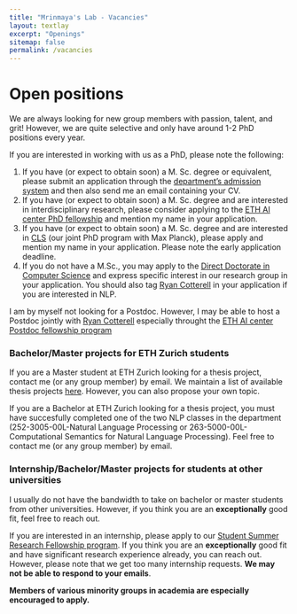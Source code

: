 ```yaml
---
title: "Mrinmaya's Lab - Vacancies"
layout: textlay
excerpt: "Openings"
sitemap: false
permalink: /vacancies
---
```


# Open positions


We are always looking for new group members with passion, talent, and grit! However, we are quite selective and only have around 1-2 PhD positions every year.

If you are interested in working with us as a PhD, please note the following:
1. If you have (or expect to obtain soon) a M. Sc. degree or equivalent, please submit an application through the [department’s admission system](https://www.inf.ethz.ch/phd-application) and then also send me an email containing your CV.
2. If you have (or expect to obtain soon) a M. Sc. degree and are interested in interdisciplinary research, please consider applying to the [ETH AI center PhD fellowship](https://ai.ethz.ch/education/phd-and-postdoc-programs.html) and mention my name in your application.
3. If you have (or expect to obtain soon) a M. Sc. degree and are interested in [CLS](https://learning-systems.org/) (our joint PhD program with Max Planck), please apply and mention my name in your application. Please note the early application deadline.
4. If you do not have a M.Sc., you may apply to the [Direct Doctorate in Computer Science](https://inf.ethz.ch/doctorate/direct-doctorate-computer-science.html) and express specific interest in our research group in your application. You should also tag [Ryan Cotterell](https://rycolab.io/) in your application if you are interested in NLP.

I am by myself not looking for a Postdoc. However, I may be able to host a Postdoc jointly with [Ryan Cotterell](https://rycolab.io/) especially throught the [ETH AI center Postdoc fellowship program](https://ai.ethz.ch/education/phd-and-postdoc-programs.html)

### Bachelor/Master projects for ETH Zurich students
If you are a Master student at ETH Zurich looking for a thesis project, contact me (or any group member) by email. We maintain a list of available thesis projects [here](https://docs.google.com/document/d/1V6VXXAUmfEURldrbPtCiIFAOW4UKoXT49fTvTSOsRTk/edit#). However, you can also propose your own topic.

If you are a Bachelor at ETH Zurich looking for a thesis project, you must have succesfully completed one of the two NLP classes in the department (252-3005-00L-Natural Language Processing or 263-5000-00L-Computational Semantics for Natural Language Processing). Feel free to contact me (or any group member) by email.

### Internship/Bachelor/Master projects for students at other universities
I usually do not have the bandwidth to take on bachelor or master students from other universities. However, if you think you are an **exceptionally** good fit, feel free to reach out.

If you are interested in an internship, please apply to our [Student Summer Research Fellowship program](https://www.inf.ethz.ch/studies/summer-research-fellowship.html). If you think you are an **exceptionally** good fit and have significant research experience already, you can reach out. However, please note that we get too many internship requests. **We may not be able to respond to your emails**.

**Members of various minority groups in academia are especially encouraged to apply.**
